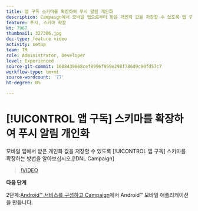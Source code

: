 ```yaml
---
title: 앱 구독 스키마를 확장하여 푸시 알림 개인화
description: Campaign에서 모바일 앱으로부터 받은 개인화 값을 저장할 수 있도록 앱 구독 스키마를 확장하는 방법을 알아보십시오.
feature: 푸시, 스키마 확장
kt: 7967
thumbnail: 327306.jpg
doc-type: feature video
activity: setup
team: TM
role: Administrator, Developer
level: Experienced
source-git-commit: 1608439868cef8996f959e298f786d9c90fd57c7
workflow-type: tm+mt
source-wordcount: '77'
ht-degree: 0%

---
```



# [!UICONTROL 앱 구독] 스키마를 확장하여 푸시 알림 개인화

모바일 앱에서 받은 개인화 값을 저장할 수 있도록 [!UICONTROL 앱 구독] 스키마를 확장하는 방법을 알아보십시오.[!DNL Campaign]

>[!VIDEO](https://video.tv.adobe.com/v/327306?quality=12)

**다음 단계**

2단계:[Android™ 서비스를 구성하고 Campaign](/help/tutorial-get-started-with-push-notifications-for-android/configure-an-android-service-in-campaign.md)에서 Android™ 모바일 애플리케이션을 만듭니다.
